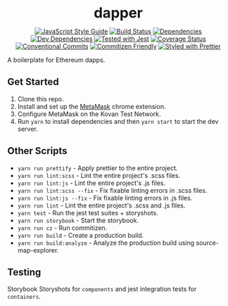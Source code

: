 <p align="center">
  <b style="font-size: 32px;">dapper</b>
</p>

<p align="center">
  <a href="https://standardjs.com"><img src="https://img.shields.io/badge/code_style-standard-brightgreen.svg" alt="JavaScript Style Guide"></a>
  <a href="https://travis-ci.org/kleros/dapp-front-boilerplate"><img src="https://travis-ci.org/kleros/dapp-front-boilerplate.svg?branch=master" alt="Build Status"></a>
  <a href="https://david-dm.org/kleros/dapp-front-boilerplate"><img src="https://david-dm.org/kleros/dapp-front-boilerplate.svg" alt="Dependencies"></a>
  <a href="https://david-dm.org/kleros/dapp-front-boilerplate?type=dev"><img src="https://david-dm.org/kleros/dapp-front-boilerplate/dev-status.svg" alt="Dev Dependencies"></a>
  <a href="https://github.com/facebook/jest"><img src="https://img.shields.io/badge/tested_with-jest-99424f.svg" alt="Tested with Jest"></a>
  <a href="https://coveralls.io/github/kleros/dapp-front-boilerplate?branch=master"><img src="https://coveralls.io/repos/github/kleros/dapp-front-boilerplate/badge.svg?branch=master" alt="Coverage Status"></a>
  <a href="https://conventionalcommits.org"><img src="https://img.shields.io/badge/Conventional%20Commits-1.0.0-yellow.svg" alt="Conventional Commits"></a>
  <a href="http://commitizen.github.io/cz-cli/"><img src="https://img.shields.io/badge/commitizen-friendly-brightgreen.svg" alt="Commitizen Friendly"></a>
  <a href="https://github.com/prettier/prettier"><img src="https://img.shields.io/badge/styled_with-prettier-ff69b4.svg" alt="Styled with Prettier"></a>
</p>

A boilerplate for Ethereum dapps.

## Get Started

1. Clone this repo.
2. Install and set up the [MetaMask](https://chrome.google.com/webstore/detail/metamask/nkbihfbeogaeaoehlefnkodbefgpgknn?hl=en) chrome extension.
3. Configure MetaMask on the Kovan Test Network.
4. Run `yarn` to install dependencies and then `yarn start` to start the dev server.

## Other Scripts

* `yarn run prettify` - Apply prettier to the entire project.
* `yarn run lint:scss` - Lint the entire project's .scss files.
* `yarn run lint:js` - Lint the entire project's .js files.
* `yarn run lint:scss --fix` - Fix fixable linting errors in .scss files.
* `yarn run lint:js --fix` - Fix fixable linting errors in .js files.
* `yarn run lint` - Lint the entire project's .scss and .js files.
* `yarn test` - Run the jest test suites + storyshots.
* `yarn run storybook` - Start the storybook.
* `yarn run cz` - Run commitizen.
* `yarn run build` - Create a production build.
* `yarn run build:analyze` - Analyze the production build using source-map-explorer.

## Testing

Storybook Storyshots for `components` and jest integration tests for `containers`.
